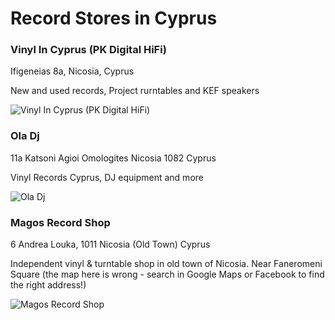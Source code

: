 # Record Stores in Cyprus

### Vinyl In Cyprus (PK Digital HiFi)

Ifigeneias 8a, Nicosia, Cyprus

New and used records, Project rurntables and KEF speakers

![Vinyl In Cyprus (PK Digital HiFi)](https://discogslabs.imgix.net/vinylhub/5b33a4686f9f7c0027921bf4.jpg?auto=compress%2Cformat&fit=max&fm=jpg&h=2000&w=2000&s=e448300ebfbc5c6e53833b0fc1d288a6 "Vinyl In Cyprus (PK Digital HiFi)")

### Ola Dj

11a Katsoni
Agioi Omologites
Nicosia 1082
Cyprus

Vinyl Records Cyprus, DJ equipment and more

![Ola Dj](https://discogslabs.imgix.net/vinylhub/55143d6a09f9800011cf2555.jpg?auto=compress%2Cformat&fit=max&fm=jpg&h=2000&w=2000&s=7ac5861948395bb43672b366b0c1331d "Ola Dj")

### Magos Record Shop

6 Andrea Louka, 1011
Nicosia (Old Town)
Cyprus

Independent vinyl & turntable shop in old town of Nicosia.
Near Faneromeni Square (the map here is wrong - search in Google Maps or Facebook to find the right address!)

![Magos Record Shop](https://discogslabs.imgix.net/vinylhub/5b33a527e186a90027ed725d.jpg?auto=compress%2Cformat&fit=max&fm=jpg&h=2000&w=2000&s=508cceb7221978c8e4af0fa5a559fbed "Magos Record Shop")

